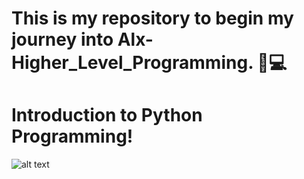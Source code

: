 This is my repository to begin my journey into Alx-Higher_Level_Programming. :school_satchel::computer:
=====================================================================

Introduction to Python Programming!
=====================================================================

![alt text](https://s3.amazonaws.com/intranet-projects-files/holbertonschool-higher-level_programming+/231/48a9fdbd67c84a328a9df9ec8d93b9ac2458ac37721d7d53e51a27fb2bdc5263.jpg)